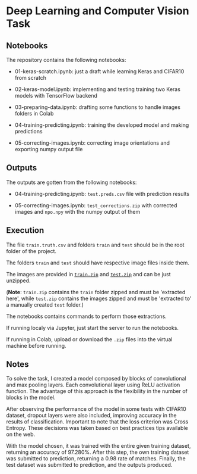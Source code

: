 # Deep Learning and Computer Vision Task

## Notebooks

The repository contains the following notebooks:

- 01-keras-scratch.ipynb: just a draft while learning Keras and CIFAR10 from scratch

- 02-keras-model.ipynb: implementing and testing training two Keras models with TensorFlow backend

- 03-preparing-data.ipynb: drafting some functions to handle images folders in Colab

- 04-training-predicting.ipynb: training the developed model and making predictions

- 05-correcting-images.ipynb: correcting image orientations and exporting numpy output file

## Outputs

The outputs are gotten from the following notebooks:

- 04-training-predicting.ipynb: `test.preds.csv` file with prediction results

- 05-correcting-images.ipynb: `test_corrections.zip` with corrected images and `npo.npy` with the numpy output of them

## Execution

The file `train.truth.csv` and folders `train` and `test` should be in the root folder of the project.

The folders `train` and `test` should have respective image files inside them.

The images are provided in [`train.zip`](https://drive.google.com/open?id=1y-sn3Fgb56fwnbvvp3_OSDrOZaW3VDHA) and [`test.zip`](https://drive.google.com/open?id=1fPMgeDlA8dB_GLPPEPeppEQwsAJOuGlD) and can be just unzipped.

(**Note**: `train.zip` contains the `train` folder zipped and must be 'extracted here', while `test.zip` contains the images zipped and must be 'extracted to' a manually created `test` folder.)

The notebooks contains commands to perform those extractions.

If running localy via Jupyter, just start the server to run the notebooks.

If running in Colab, upload or download the `.zip` files into the virtual machine before running.

## Notes

To solve the task, I created a model composed by blocks of convolutional and max pooling layers. Each convolutional layer using ReLU activation function. The advantage of this approach is the flexibility in the number of blocks in the model. 

After observing the performance of the model in some tests with CIFAR10 dataset, dropout layers were also included, improving accuracy in the results of classification. Important to note that the loss criterion was Cross Entropy. These decisions was taken based on best practices tips available on the web.

With the model chosen, it was trained with the entire given training dataset, returning an accuracy of 97.280%. After this step, the own training dataset was submitted to prediction, returning a 0.98 rate of matches. Finally, the test dataset was submitted to prediction, and the outputs produced.
